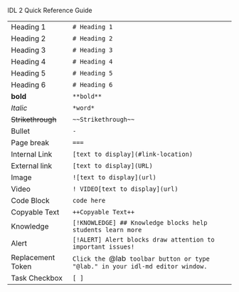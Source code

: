 IDL 2 Quick Reference Guide

|                   |                                          |
| ----------------- | ---------------------------------------- |
| Heading 1         | `# Heading 1`                            |
| Heading 2         | `# Heading 2`                            |
| Heading 3         | `# Heading 3`                            |
| Heading 4         | `# Heading 4`                            |
| Heading 5         | `# Heading 5`                            |
| Heading 6         | `# Heading 6`                            |
| **bold**          | `**bold**`                               |
| *Italic*          | `*word*`                                 |
| ~~Strikethrough~~ | `~~Strikethrough~~`                      |
| Bullet            | `-`                                      |
| Page break        | `===`                                    |
| Internal Link     | `[text to display](#link-location)`      |
| External link     | `[text to display](URL)`                 |
| Image             | `![text to display](url)`                |
| Video             | `! VIDEO[text to display](url)`          |
| Code Block        | `code here`                              |
| Copyable Text     | `++Copyable Text++`                      |
| Knowledge         | `[!KNOWLEDGE] ## Knowledge blocks help students learn more` |
| Alert             | `[!ALERT] Alert blocks draw attention to important issues!` |
| Replacement Token | `Click the `@lab` toolbar button or type "@lab." in your idl-md editor window.` |
| Task Checkbox     | `[ ]`                                    |


